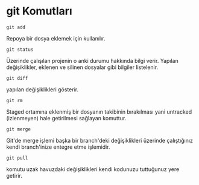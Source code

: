 # git Komutları

```
git add
```
Repoya bir dosya eklemek için kullanılır.

```
git status
```
Üzerinde çalışılan projenin o anki durumu hakkında bilgi verir. Yapılan değişiklikler, eklenen ve silinen dosyalar gibi bilgiler listelenir.

```
git diff
```
yapılan değişiklikleri gösterir.

```
git rm 
```
Staged ortamına eklenmiş bir dosyanın takibinin bırakılması yani untracked (izlenmeyen) hale getirilmesi sağlayan komuttur.

```
git merge
```
Git'de merge işlemi başka bir branch'deki değişiklikleri üzerinde çalıştığınız kendi branch'inize entegre etme işlemidir.

```
git pull
```
komutu uzak havuzdaki değişiklikleri kendi kodunuzu tuttuğunuz yere getirir. 
